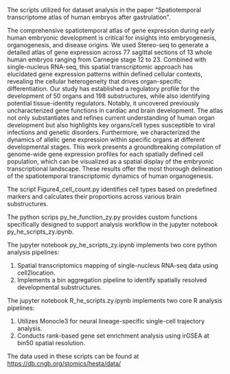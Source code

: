 The scripts utilized for dataset analysis in the paper “Spatiotemporal transcriptome atlas of human embryos after gastrulation”.

The comprehensive spatiotemporal atlas of gene expression during early human embryonic development is critical for insights into embryogenesis, organogenesis, and disease origins. We used Stereo-seq to generate a detailed atlas of gene expression across 77 sagittal sections of 13 whole human embryos ranging from Carnegie stage 12 to 23. Combined with single-nucleus RNA-seq, this spatial transcriptomic approach has elucidated gene expression patterns within defined cellular contexts, revealing the cellular heterogeneity that drives organ-specific differentiation. Our study has established a regulatory profile for the development of 50 organs and 198 substructures, while also identifying potential tissue-identity regulators. Notably, it uncovered previously uncharacterized gene functions in cardiac and brain development. The atlas not only substantiates and refines current understanding of human organ development but also highlights key organs/cell types susceptible to viral infections and genetic disorders. Furthermore, we characterized the dynamics of allelic gene expression within specific organs at different developmental stages. This work presents a groundbreaking compilation of genome-wide gene expression profiles for each spatially defined cell population, which can be visualized as a spatial display of the embryonic transcriptional landscape. These results offer the most thorough delineation of the spatiotemporal transcriptomic dynamics of human organogenesis.

The script Figure4_cell_count.py identifies cell types based on predefined markers and calculates their proportions across various brain substructures. 

The python scrips py_he_function_zy.py provides custom functions specifically designed to support analysis workflow in the jupyter notebook py_he_scripts_zy.ipynb.

The jupyter notebook py_he_scripts_zy.ipynb implements two core python analysis pipelines:
1. Spatial transcriptomics mapping of single-nucleus RNA-seq data using cell2location.
2. Implements a bin aggregation pipeline to identify spatially resolved developmental substructures.

The jupyter notebook R_he_scripts.zy.ipynb implements two core R analysis pipelines:
1. Utilizes Monocle3 for neural lineage-specific single-cell trajectory analysis.
2. Conducts rank-based gene set enrichment analysis using irGSEA at bin50 spatial resolution.

The data used in these scripts can be found at https://db.cngb.org/stomics/hesta/data/

